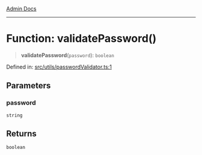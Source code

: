 [Admin Docs](/)

***

# Function: validatePassword()

> **validatePassword**(`password`): `boolean`

Defined in: [src/utils/passwordValidator.ts:1](https://github.com/PalisadoesFoundation/talawa-admin/blob/main/src/utils/passwordValidator.ts#L1)

## Parameters

### password

`string`

## Returns

`boolean`
